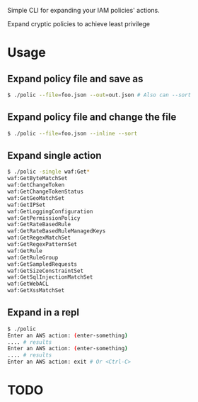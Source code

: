 Simple CLI for expanding your IAM policies' actions.

Expand cryptic policies to achieve least privilege

# Usage

## Expand policy file and save as

```sh
$ ./polic --file=foo.json --out=out.json # Also can --sort
```

## Expand policy file and change the file

```sh
$ ./polic --file=foo.json --inline --sort
```

## Expand single action

```sh
$ ./polic -single waf:Get*
waf:GetByteMatchSet
waf:GetChangeToken
waf:GetChangeTokenStatus
waf:GetGeoMatchSet
waf:GetIPSet
waf:GetLoggingConfiguration
waf:GetPermissionPolicy
waf:GetRateBasedRule
waf:GetRateBasedRuleManagedKeys
waf:GetRegexMatchSet
waf:GetRegexPatternSet
waf:GetRule
waf:GetRuleGroup
waf:GetSampledRequests
waf:GetSizeConstraintSet
waf:GetSqlInjectionMatchSet
waf:GetWebACL
waf:GetXssMatchSet
```

## Expand in a repl

```sh
$ ./polic
Enter an AWS action: (enter-something)
.... # results
Enter an AWS action: (enter-something)
.... # results
Enter an AWS action: exit # Or <Ctrl-C>
```

# TODO

